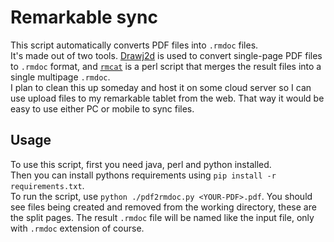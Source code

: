 # Remarkable sync
This script automatically converts PDF files into `.rmdoc` files.\
It's made out of two tools. [Drawj2d](https://sourceforge.net/p/drawj2d/wiki/reMarkable/) is used to convert single-page PDF files to `.rmdoc` format, and [`rmcat`](https://github.com/kg4zow/rm2-scripts/tree/main/rmcat) is a perl script that merges the result files into a single multipage `.rmdoc`.\
I plan to clean this up someday and host it on some cloud server so I can use upload files to my remarkable tablet from the web. That way it would be easy to use either PC or mobile to sync files.

## Usage
To use this script, first you need java, perl and python installed.\
Then you can install pythons requirements using `pip install -r requirements.txt`.\
To run the script, use `python ./pdf2rmdoc.py <YOUR-PDF>.pdf`. You should see files being created and removed from the working directory, these are the split pages. The result `.rmdoc` file will be named like the input file, only with `.rmdoc` extension of course.
